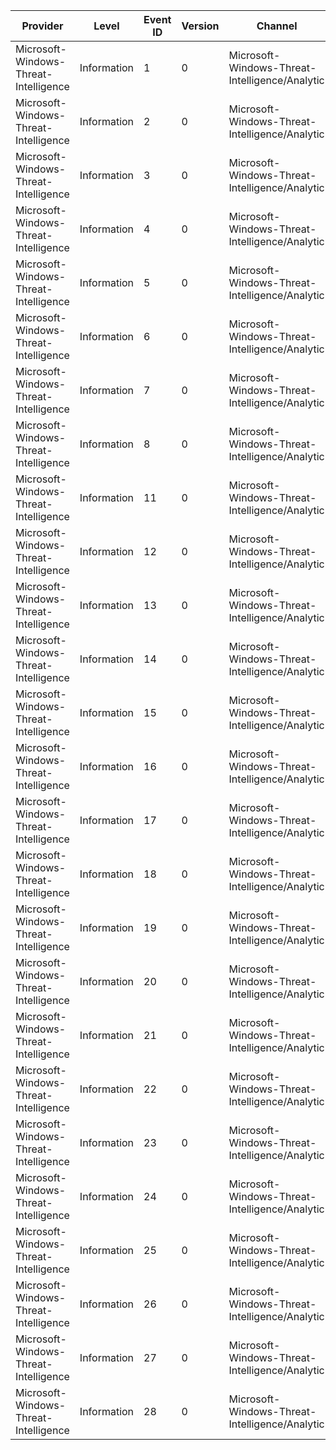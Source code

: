 Provider                               |  Level        |  Event ID  |  Version  |  Channel                                         |  Task                                         |  Opcode  |  Keyword                                                         |  Message
---------------------------------------|---------------|------------|-----------|--------------------------------------------------|-----------------------------------------------|----------|------------------------------------------------------------------|---------
Microsoft-Windows-Threat-Intelligence  |  Information  |  1         |  0        |  Microsoft-Windows-Threat-Intelligence/Analytic  |  KERNEL_THREATINT_TASK_ALLOCVM                |          |  KERNEL_THREATINT_KEYWORD_ALLOCVM_REMOTE                         |
Microsoft-Windows-Threat-Intelligence  |  Information  |  2         |  0        |  Microsoft-Windows-Threat-Intelligence/Analytic  |  KERNEL_THREATINT_TASK_PROTECTVM              |          |  KERNEL_THREATINT_KEYWORD_PROTECTVM_REMOTE                       |
Microsoft-Windows-Threat-Intelligence  |  Information  |  3         |  0        |  Microsoft-Windows-Threat-Intelligence/Analytic  |  KERNEL_THREATINT_TASK_MAPVIEW                |          |  KERNEL_THREATINT_KEYWORD_MAPVIEW_REMOTE                         |
Microsoft-Windows-Threat-Intelligence  |  Information  |  4         |  0        |  Microsoft-Windows-Threat-Intelligence/Analytic  |  KERNEL_THREATINT_TASK_QUEUEUSERAPC           |          |  KERNEL_THREATINT_KEYWORD_QUEUEUSERAPC_REMOTE                    |
Microsoft-Windows-Threat-Intelligence  |  Information  |  5         |  0        |  Microsoft-Windows-Threat-Intelligence/Analytic  |  KERNEL_THREATINT_TASK_SETTHREADCONTEXT       |          |  KERNEL_THREATINT_KEYWORD_SETTHREADCONTEXT_REMOTE                |
Microsoft-Windows-Threat-Intelligence  |  Information  |  6         |  0        |  Microsoft-Windows-Threat-Intelligence/Analytic  |  KERNEL_THREATINT_TASK_ALLOCVM                |          |  KERNEL_THREATINT_KEYWORD_ALLOCVM_LOCAL                          |
Microsoft-Windows-Threat-Intelligence  |  Information  |  7         |  0        |  Microsoft-Windows-Threat-Intelligence/Analytic  |  KERNEL_THREATINT_TASK_PROTECTVM              |          |  KERNEL_THREATINT_KEYWORD_PROTECTVM_LOCAL                        |
Microsoft-Windows-Threat-Intelligence  |  Information  |  8         |  0        |  Microsoft-Windows-Threat-Intelligence/Analytic  |  KERNEL_THREATINT_TASK_MAPVIEW                |          |  KERNEL_THREATINT_KEYWORD_MAPVIEW_LOCAL                          |
Microsoft-Windows-Threat-Intelligence  |  Information  |  11        |  0        |  Microsoft-Windows-Threat-Intelligence/Analytic  |  KERNEL_THREATINT_TASK_READVM                 |          |  KERNEL_THREATINT_KEYWORD_READVM_LOCAL                           |
Microsoft-Windows-Threat-Intelligence  |  Information  |  12        |  0        |  Microsoft-Windows-Threat-Intelligence/Analytic  |  KERNEL_THREATINT_TASK_WRITEVM                |          |  KERNEL_THREATINT_KEYWORD_WRITEVM_LOCAL                          |
Microsoft-Windows-Threat-Intelligence  |  Information  |  13        |  0        |  Microsoft-Windows-Threat-Intelligence/Analytic  |  KERNEL_THREATINT_TASK_READVM                 |          |  KERNEL_THREATINT_KEYWORD_READVM_REMOTE                          |
Microsoft-Windows-Threat-Intelligence  |  Information  |  14        |  0        |  Microsoft-Windows-Threat-Intelligence/Analytic  |  KERNEL_THREATINT_TASK_WRITEVM                |          |  KERNEL_THREATINT_KEYWORD_WRITEVM_REMOTE                         |
Microsoft-Windows-Threat-Intelligence  |  Information  |  15        |  0        |  Microsoft-Windows-Threat-Intelligence/Analytic  |  KERNEL_THREATINT_TASK_SUSPENDRESUME_THREAD   |          |  KERNEL_THREATINT_KEYWORD_SUSPEND_THREAD                         |
Microsoft-Windows-Threat-Intelligence  |  Information  |  16        |  0        |  Microsoft-Windows-Threat-Intelligence/Analytic  |  KERNEL_THREATINT_TASK_SUSPENDRESUME_THREAD   |          |  KERNEL_THREATINT_KEYWORD_RESUME_THREAD                          |
Microsoft-Windows-Threat-Intelligence  |  Information  |  17        |  0        |  Microsoft-Windows-Threat-Intelligence/Analytic  |  KERNEL_THREATINT_TASK_SUSPENDRESUME_PROCESS  |          |  KERNEL_THREATINT_KEYWORD_SUSPEND_PROCESS                        |
Microsoft-Windows-Threat-Intelligence  |  Information  |  18        |  0        |  Microsoft-Windows-Threat-Intelligence/Analytic  |  KERNEL_THREATINT_TASK_SUSPENDRESUME_PROCESS  |          |  KERNEL_THREATINT_KEYWORD_RESUME_PROCESS                         |
Microsoft-Windows-Threat-Intelligence  |  Information  |  19        |  0        |  Microsoft-Windows-Threat-Intelligence/Analytic  |  KERNEL_THREATINT_TASK_SUSPENDRESUME_PROCESS  |          |  KERNEL_THREATINT_KEYWORD_FREEZE_PROCESS                         |
Microsoft-Windows-Threat-Intelligence  |  Information  |  20        |  0        |  Microsoft-Windows-Threat-Intelligence/Analytic  |  KERNEL_THREATINT_TASK_SUSPENDRESUME_PROCESS  |          |  KERNEL_THREATINT_KEYWORD_THAW_PROCESS                           |
Microsoft-Windows-Threat-Intelligence  |  Information  |  21        |  0        |  Microsoft-Windows-Threat-Intelligence/Analytic  |  KERNEL_THREATINT_TASK_ALLOCVM                |          |  KERNEL_THREATINT_KEYWORD_ALLOCVM_REMOTE_KERNEL_CALLER           |
Microsoft-Windows-Threat-Intelligence  |  Information  |  22        |  0        |  Microsoft-Windows-Threat-Intelligence/Analytic  |  KERNEL_THREATINT_TASK_PROTECTVM              |          |  KERNEL_THREATINT_KEYWORD_PROTECTVM_REMOTE_KERNEL_CALLER         |
Microsoft-Windows-Threat-Intelligence  |  Information  |  23        |  0        |  Microsoft-Windows-Threat-Intelligence/Analytic  |  KERNEL_THREATINT_TASK_MAPVIEW                |          |  KERNEL_THREATINT_KEYWORD_MAPVIEW_REMOTE_KERNEL_CALLER           |
Microsoft-Windows-Threat-Intelligence  |  Information  |  24        |  0        |  Microsoft-Windows-Threat-Intelligence/Analytic  |  KERNEL_THREATINT_TASK_QUEUEUSERAPC           |          |  KERNEL_THREATINT_KEYWORD_QUEUEUSERAPC_REMOTE_KERNEL_CALLER      |
Microsoft-Windows-Threat-Intelligence  |  Information  |  25        |  0        |  Microsoft-Windows-Threat-Intelligence/Analytic  |  KERNEL_THREATINT_TASK_SETTHREADCONTEXT       |          |  KERNEL_THREATINT_KEYWORD_SETTHREADCONTEXT_REMOTE_KERNEL_CALLER  |
Microsoft-Windows-Threat-Intelligence  |  Information  |  26        |  0        |  Microsoft-Windows-Threat-Intelligence/Analytic  |  KERNEL_THREATINT_TASK_ALLOCVM                |          |  KERNEL_THREATINT_KEYWORD_ALLOCVM_LOCAL_KERNEL_CALLER            |
Microsoft-Windows-Threat-Intelligence  |  Information  |  27        |  0        |  Microsoft-Windows-Threat-Intelligence/Analytic  |  KERNEL_THREATINT_TASK_PROTECTVM              |          |  KERNEL_THREATINT_KEYWORD_PROTECTVM_LOCAL_KERNEL_CALLER          |
Microsoft-Windows-Threat-Intelligence  |  Information  |  28        |  0        |  Microsoft-Windows-Threat-Intelligence/Analytic  |  KERNEL_THREATINT_TASK_MAPVIEW                |          |  KERNEL_THREATINT_KEYWORD_MAPVIEW_LOCAL_KERNEL_CALLER            |